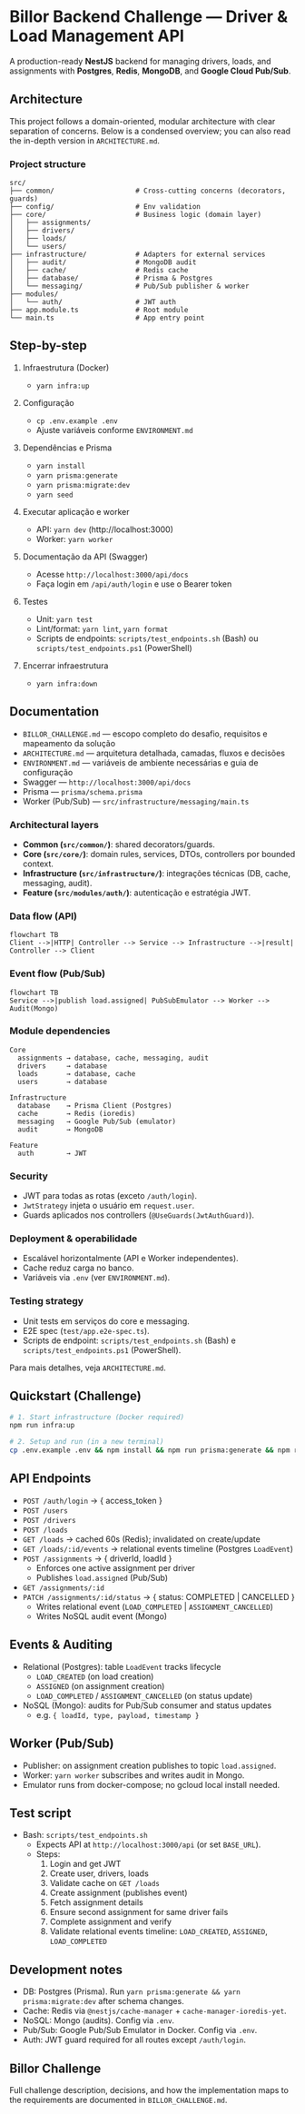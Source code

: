 # Billor Backend Challenge — Driver & Load Management API

A production-ready **NestJS** backend for managing drivers, loads, and assignments with **Postgres**, **Redis**, **MongoDB**, and **Google Cloud Pub/Sub**.

## Architecture

This project follows a domain-oriented, modular architecture with clear separation of concerns. Below is a condensed overview; you can also read the in-depth version in `ARCHITECTURE.md`.

### Project structure
```
src/
├── common/                    # Cross-cutting concerns (decorators, guards)
├── config/                    # Env validation
├── core/                      # Business logic (domain layer)
│   ├── assignments/
│   ├── drivers/
│   ├── loads/
│   └── users/
├── infrastructure/            # Adapters for external services
│   ├── audit/                 # MongoDB audit
│   ├── cache/                 # Redis cache
│   ├── database/              # Prisma & Postgres
│   └── messaging/             # Pub/Sub publisher & worker
├── modules/
│   └── auth/                  # JWT auth
├── app.module.ts              # Root module
└── main.ts                    # App entry point
```

## Step-by-step

1) Infraestrutura (Docker)
   - `yarn infra:up`

2) Configuração
   - `cp .env.example .env`
   - Ajuste variáveis conforme `ENVIRONMENT.md`

3) Dependências e Prisma
   - `yarn install`
   - `yarn prisma:generate`
   - `yarn prisma:migrate:dev`
   - `yarn seed`

4) Executar aplicação e worker
   - API: `yarn dev` (http://localhost:3000)
   - Worker: `yarn worker`

5) Documentação da API (Swagger)
   - Acesse `http://localhost:3000/api/docs`
   - Faça login em `/api/auth/login` e use o Bearer token

6) Testes
   - Unit: `yarn test`
   - Lint/format: `yarn lint`, `yarn format`
   - Scripts de endpoints: `scripts/test_endpoints.sh` (Bash) ou `scripts/test_endpoints.ps1` (PowerShell)

7) Encerrar infraestrutura
   - `yarn infra:down`

## Documentation

- `BILLOR_CHALLENGE.md` — escopo completo do desafio, requisitos e mapeamento da solução
- `ARCHITECTURE.md` — arquitetura detalhada, camadas, fluxos e decisões
- `ENVIRONMENT.md` — variáveis de ambiente necessárias e guia de configuração
- Swagger — `http://localhost:3000/api/docs`
- Prisma — `prisma/schema.prisma`
- Worker (Pub/Sub) — `src/infrastructure/messaging/main.ts`
### Architectural layers
- **Common (`src/common/`)**: shared decorators/guards.
- **Core (`src/core/`)**: domain rules, services, DTOs, controllers por bounded context.
- **Infrastructure (`src/infrastructure/`)**: integrações técnicas (DB, cache, messaging, audit).
- **Feature (`src/modules/auth/`)**: autenticação e estratégia JWT.

### Data flow (API)
```mermaid
flowchart TB
Client -->|HTTP| Controller --> Service --> Infrastructure -->|result| Controller --> Client
```

### Event flow (Pub/Sub)
```mermaid
flowchart TB
Service -->|publish load.assigned| PubSubEmulator --> Worker --> Audit(Mongo)
```

### Module dependencies
```
Core
  assignments → database, cache, messaging, audit
  drivers     → database
  loads       → database, cache
  users       → database

Infrastructure
  database    → Prisma Client (Postgres)
  cache       → Redis (ioredis)
  messaging   → Google Pub/Sub (emulator)
  audit       → MongoDB

Feature
  auth        → JWT
```

### Security
- JWT para todas as rotas (exceto `/auth/login`).
- `JwtStrategy` injeta o usuário em `request.user`.
- Guards aplicados nos controllers (`@UseGuards(JwtAuthGuard)`).

### Deployment & operabilidade
- Escalável horizontalmente (API e Worker independentes).
- Cache reduz carga no banco.
- Variáveis via `.env` (ver `ENVIRONMENT.md`).

### Testing strategy
- Unit tests em serviços do core e messaging.
- E2E spec (`test/app.e2e-spec.ts`).
- Scripts de endpoint: `scripts/test_endpoints.sh` (Bash) e `scripts/test_endpoints.ps1` (PowerShell).

Para mais detalhes, veja `ARCHITECTURE.md`.

## Quickstart (Challenge)

```bash
# 1. Start infrastructure (Docker required)
npm run infra:up

# 2. Setup and run (in a new terminal)
cp .env.example .env && npm install && npm run prisma:generate && npm run prisma:migrate:dev && npm run seed && npm run dev
```

## API Endpoints

- `POST /auth/login` → { access_token }
- `POST /users`
- `POST /drivers`
- `POST /loads`
- `GET /loads` → cached 60s (Redis); invalidated on create/update
- `GET /loads/:id/events` → relational events timeline (Postgres `LoadEvent`)
- `POST /assignments` → { driverId, loadId }
  - Enforces one active assignment per driver
  - Publishes `load.assigned` (Pub/Sub)
- `GET /assignments/:id`
- `PATCH /assignments/:id/status` → { status: COMPLETED | CANCELLED }
  - Writes relational event (`LOAD_COMPLETED` | `ASSIGNMENT_CANCELLED`)
  - Writes NoSQL audit event (Mongo)

## Events & Auditing

- Relational (Postgres): table `LoadEvent` tracks lifecycle
  - `LOAD_CREATED` (on load creation)
  - `ASSIGNED` (on assignment creation)
  - `LOAD_COMPLETED` / `ASSIGNMENT_CANCELLED` (on status update)
- NoSQL (Mongo): audits for Pub/Sub consumer and status updates
  - e.g. `{ loadId, type, payload, timestamp }`

## Worker (Pub/Sub)

- Publisher: on assignment creation publishes to topic `load.assigned`.
- Worker: `yarn worker` subscribes and writes audit in Mongo.
- Emulator runs from docker-compose; no gcloud local install needed.

## Test script

- Bash: `scripts/test_endpoints.sh`
  - Expects API at `http://localhost:3000/api` (or set `BASE_URL`).
  - Steps:
    1) Login and get JWT
    2) Create user, drivers, loads
    3) Validate cache on `GET /loads`
    4) Create assignment (publishes event)
    5) Fetch assignment details
    6) Ensure second assignment for same driver fails
    7) Complete assignment and verify
    8) Validate relational events timeline: `LOAD_CREATED`, `ASSIGNED`, `LOAD_COMPLETED`

## Development notes

- DB: Postgres (Prisma). Run `yarn prisma:generate && yarn prisma:migrate:dev` after schema changes.
- Cache: Redis via `@nestjs/cache-manager` + `cache-manager-ioredis-yet`.
- NoSQL: Mongo (audits). Config via `.env`.
- Pub/Sub: Google Pub/Sub Emulator in Docker. Config via `.env`.
- Auth: JWT guard required for all routes except `/auth/login`.

## Billor Challenge

Full challenge description, decisions, and how the implementation maps to the requirements are documented in `BILLOR_CHALLENGE.md`.

